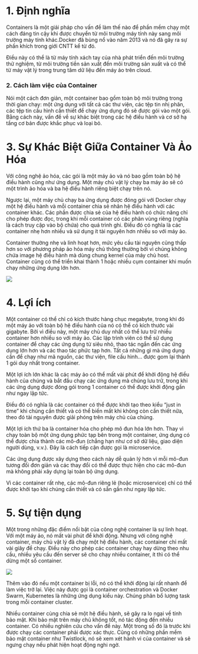 # 1. Định nghĩa

Containers là một giải pháp cho vấn đề làm thế nào để phần mềm chạy một cách đáng tin cậy khi được chuyển từ môi trường máy tính này sang môi trường máy tính khác.Docker đã bùng nổ vào năm 2013 và nó đã gây ra sự phấn khích trong giới CNTT kể từ đó.

Điều này có thể là từ máy tính xách tay của nhà phát triển đến môi trường thử nghiệm, từ môi trường tiền sản xuất đến môi trường sản xuất và có thể từ máy vật lý trong trung tâm dữ liệu đến máy ảo trên cloud.

### 2. Cách làm việc của Container

Nói một cách đơn giản, một container bao gồm toàn bộ môi trường trong thời gian chạy: một ứng dụng với tất cả các thư viện, các tệp tin nhị phân, các tệp tin cấu hình cần thiết để chạy ứng dụng đó sẽ được gói vào một gói. Bằng cách này, vấn đề về sự khác biệt trong các hệ điều hành và cơ sở hạ tầng cơ bản được khắc phục và loại bỏ.

# 3. Sự Khác Biệt Giữa Container Và Ảo Hóa

Với công nghệ ảo hóa, các gói là một máy ảo và nó bao gồm toàn bộ hệ điều hành cũng như ứng dụng. Một máy chủ vật lý chạy ba máy ảo sẽ có một trình ảo hóa và ba hệ điều hành riêng biệt chạy trên nó.

Ngược lại, một máy chủ chạy ba ứng dụng được đóng gói với Docker chạy một hệ điều hành và mỗi container chia sẻ nhân hệ điều hành với các container khác. Các phần được chia sẻ của hệ điều hành có chức năng chỉ cho phép được đọc, trong khi mỗi container có các phân vùng riêng (nghĩa là cách truy cập vào bộ chứa) cho quá trình ghi. Điều đó có nghĩa là các container nhẹ hơn nhiều và sử dụng ít tài nguyên hơn nhiều so với máy ảo.

Container thường nhẹ và linh hoạt hơn, mức yêu cầu tài nguyên cũng thấp hơn so với phương pháp ảo hóa máy chủ thông thường bởi vì chúng không chứa image hệ điều hành mà dùng chung kernel của máy chủ host. Container cũng có thể triển khai thành 1 hoặc nhiều cụm container khi muốn chạy những ứng dụng lớn hơn.
<p>
  <img src="https://tigosoftware.com/sites/default/files/inline-images/tgmc-blog-5e534fcaa1861.png">
  </p>
  
  # 4. Lợi ích
  
  Một container có thể chỉ có kích thước hàng chục megabyte, trong khi đó một máy ảo với toàn bộ hệ điều hành của nó có thể có kích thước vài gigabyte. Bởi vì điều này, một máy chủ duy nhất có thể lưu trữ nhiều container hơn nhiều so với máy ảo. Các lập trình viên có thể sử dụng container để chạy các ứng dụng từ siêu nhỏ, thao tác ngắn đến các ứng dụng lớn hơn và các thao tác phức tạp hơn. Tất cả những gì mà ứng dụng cần để chạy như mã nguồn, các thư viện, file cấu hình… được gom lại thành 1 gói duy nhất trong container.

Một lợi ích lớn khác là các máy ảo có thể mất vài phút để khởi động hệ điều hành của chúng và bắt đầu chạy các ứng dụng mà chúng lưu trữ, trong khi các ứng dụng được đóng gói trong 1 container có thể được khởi động gần như ngay lập tức. 

Điều đó có nghĩa là các container có thể được khởi tạo theo kiểu “just in time” khi chúng cần thiết và có thể biến mất khi không còn cần thiết nữa, theo đó tài nguyên được giải phóng trên máy chủ của chúng.

Một lợi ích thứ ba là container hóa cho phép mô đun hóa lớn hơn. Thay vì chạy toàn bộ một ứng dụng phức tạp bên trong một container, ứng dụng có thể được chia thành các mô-đun (chẳng hạn như cơ sở dữ liệu, giao diện người dùng, v.v.). Đây là cách tiếp cận được gọi là microservice.

Các ứng dụng được xây dựng theo cách này dễ quản lý hơn vì mỗi mô-đun tương đối đơn giản và các thay đổi có thể được thực hiện cho các mô-đun mà không phải xây dựng lại toàn bộ ứng dụng.

Vì các container rất nhẹ, các mô-đun riêng lẻ (hoặc microservice) chỉ có thể được khởi tạo khi chúng cần thiết và có sẵn gần như ngay lập tức.

# 5. Sự tiện dụng

Một trong những đặc điểm nổi bật của công nghệ container là sự linh hoạt. Với một máy ảo, nó mất vài phút để khởi động. Nhưng với công nghệ container, máy chủ vật lý đã chạy một hệ điều hành, các container chỉ mất vài giây để chạy. Điều này cho phép các container chạy hay dừng theo nhu cầu, nhiều yêu cầu đến server sẽ cho chạy nhiều container, ít thì có thể dừng một số container.
<p>
  <img src="https://i.imgur.com/PG64nzT.png">
       </p>
       
Thêm vào đó nếu một container bị lỗi, nó có thể khởi động lại rất nhanh để làm việc trở lại. Việc này được gọi là container orchestration và Docker Swarm, Kubernetes là những ứng dụng kiểu này. Chúng phân bổ lượng task trong mỗi container cluster.

Nhiều container cùng chia sẻ một hệ điều hành, sẽ gây ra lo ngại về tính bảo mật. Khi bảo mật trên máy chủ không tốt, nó tác động đến nhiều container. Có nhiều nghiên cứu cho vấn đề này. Một trong số đó là trước khi được chạy các container phải được xác thực. Cũng có những phần mềm bảo mật container như Twistlock, nó sẽ xem xét hành vi của container và sẽ ngưng chạy nếu phát hiện hoạt động nghi ngờ.
